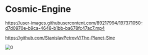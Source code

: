 # Cosmic-Engine

https://user-images.githubusercontent.com/89217994/197371050-d7d0970e-b9ca-4648-b1bb-ba678fc47ac7.mp4

https://github.com/StanislavPetrovV/The-Planet-Sine

![0](https://user-images.githubusercontent.com/89217994/206559020-d44355ea-f64d-4f37-9688-d500837fa848.jpg)
